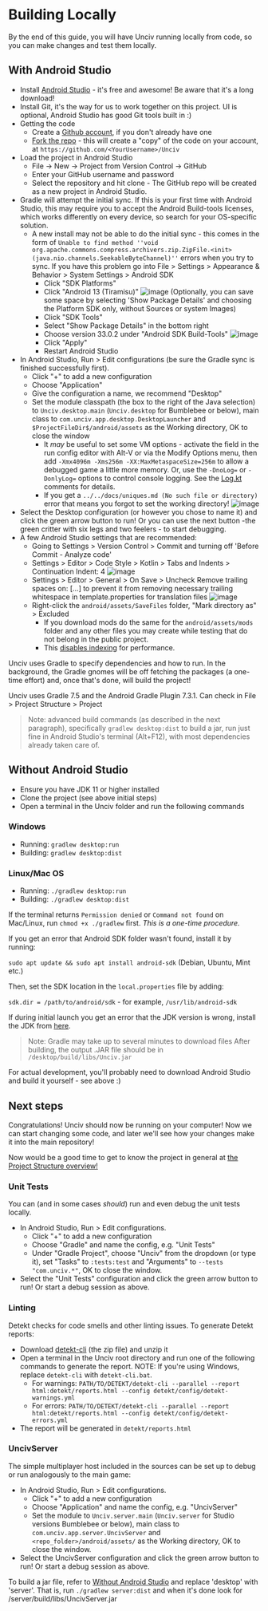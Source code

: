 # Building Locally

By the end of this guide, you will have Unciv running locally from code, so you can make changes and test them locally.

## With Android Studio

-   Install [Android Studio](https://developer.android.com/studio) - it's free and awesome! Be aware that it's a long download!
-   Install Git, it's the way for us to work together on this project. UI is optional, Android Studio has good Git tools built in :)
-   Getting the code
    -   Create a [Github account](https://github.com/join), if you don't already have one
    -   [Fork the repo](https://github.com/yairm210/Unciv/fork) - this will create a "copy" of the code on your account, at `https://github.com/<YourUsername>/Unciv`
-   Load the project in Android Studio
    - File -> New -> Project from Version Control -> GitHub
    - Enter your GitHub username and password
    - Select the repository and hit clone - The GitHub repo will be created as a new project in Android Studio.
-   Gradle will attempt the initial sync. If this is your first time with Android Studio, this may require you to accept the Android Build-tools licenses, which works differently on every device, so search for your OS-specific solution.
    -   A new install may not be able to do the initial sync - this comes in the form of `Unable to find method ''void org.apache.commons.compress.archivers.zip.ZipFile.<init>(java.nio.channels.SeekableByteChannel)''` errors when you try to sync. If you have this problem go into File > Settings > Appearance & Behavior > System Settings > Android SDK
        - Click "SDK Platforms"
        - Click "Android 13 (Tiramisu)"
        ![image](/Unciv/assets/Android_SDK_Platforms.png)
          (Optionally, you can save some space by selecting 'Show Package Details' and choosing the Platform SDK only, without Sources or system Images)
        - Click "SDK Tools"
        - Select "Show Package Details" in the bottom right
        - Choose version 33.0.2 under "Android SDK Build-Tools"
        ![image](/Unciv/assets/Android_SDK_Tools.png)
        - Click "Apply"
        - Restart Android Studio
-   In Android Studio, Run > Edit configurations (be sure the Gradle sync is finished successfully first).
    -   Click "+" to add a new configuration
    -   Choose "Application"
    -   Give the configuration a name, we recommend "Desktop"
    -   Set the module classpath (the box to the right of the Java selection) to `Unciv.desktop.main` (`Unciv.desktop` for Bumblebee or below), main class to `com.unciv.app.desktop.DesktopLauncher` and `$ProjectFileDir$/android/assets` as the Working directory, OK to close the window
        - It _may_ be useful to set some VM options - activate the field in the run config editor with Alt-V or via the Modify Options menu, then add `-Xmx4096m -Xms256m -XX:MaxMetaspaceSize=256m` to allow a debugged game a little more memory. Or, use the `-DnoLog=` or `-DonlyLog=` options to control console logging. See the [Log.kt](https://github.com/yairm210/Unciv/blob/master/core/src/com/unciv/utils/Log.kt) comments for details.
        - If you get a `../../docs/uniques.md (No such file or directory)` error that means you forgot to set the working directory!
        ![image](/Unciv/assets/Desktop_Build.png)
-   Select the Desktop configuration (or however you chose to name it) and click the green arrow button to run! Or you can use the next button -the green critter with six legs and two feelers - to start debugging.
-   A few Android Studio settings that are recommended:
    - Going to Settings > Version Control > Commit and turning off 'Before Commit - Analyze code'
    - Settings > Editor > Code Style > Kotlin > Tabs and Indents > Continuation Indent: 4
    ![image](https://user-images.githubusercontent.com/44038014/169315352-9ba0c4cf-307c-44d1-b3bc-2a58752c6854.png)
    - Settings > Editor > General > On Save > Uncheck Remove trailing spaces on: [...] to prevent it from removing necessary trailing whitespace in template.properties for translation files
    ![image](https://user-images.githubusercontent.com/44038014/169316243-07e36b8e-4c9e-44c4-941c-47e634c68b4c.png)
    - Right-click the `android/assets/SaveFiles` folder, "Mark directory as" > Excluded
      - If you download mods do the same for the `android/assets/mods` folder and any other files you may create while testing that do not belong in the public project.
      - This [disables indexing](https://www.jetbrains.com/help/idea/indexing.html#exclude) for performance.

Unciv uses Gradle to specify dependencies and how to run. In the background, the Gradle gnomes will be off fetching the packages (a one-time effort) and, once that's done, will build the project!

Unciv uses Gradle 7.5 and the Android Gradle Plugin 7.3.1. Can check in File > Project Structure > Project

> Note: advanced build commands (as described in the next paragraph), specifically `gradlew desktop:dist` to build a jar, run just fine in Android Studio's terminal (Alt+F12), with most dependencies already taken care of.

## Without Android Studio

- Ensure you have JDK 11 or higher installed
- Clone the project (see above initial steps)
- Open a terminal in the Unciv folder and run the following commands

### Windows

-   Running: `gradlew desktop:run`
-   Building: `gradlew desktop:dist`

### Linux/Mac OS

-   Running: `./gradlew desktop:run`
-   Building: `./gradlew desktop:dist`

If the terminal returns `Permission denied` or `Command not found` on Mac/Linux, run `chmod +x ./gradlew` first. *This is a one-time procedure.*

If you get an error that Android SDK folder wasn't found, install it by running:

`sudo apt update && sudo apt install android-sdk` (Debian, Ubuntu, Mint etc.)

Then, set the SDK location in the `local.properties` file by adding:

`sdk.dir = /path/to/android/sdk` - for example, `/usr/lib/android-sdk`

If during initial launch you get an error that the JDK version is wrong, install the JDK from [here](https://adoptium.net/temurin/releases/).

> Note: Gradle may take up to several minutes to download files
After building, the output .JAR file should be in `/desktop/build/libs/Unciv.jar`

For actual development, you'll probably need to download Android Studio and build it yourself - see above :)

## Next steps

Congratulations! Unciv should now be running on your computer! Now we can start changing some code, and later we'll see how your changes make it into the main repository!

Now would be a good time to get to know the project in general at [the Project Structure overview!](Project-structure-and-major-classes.md)

### Unit Tests

You can (and in some cases _should_) run and even debug the unit tests locally.

-   In Android Studio, Run > Edit configurations.
    -   Click "+" to add a new configuration
    -   Choose "Gradle" and name the config, e.g. "Unit Tests"
    -   Under "Gradle Project", choose "Unciv" from the dropdown (or type it), set "Tasks" to `:tests:test` and "Arguments" to `--tests "com.unciv.*"`, OK to close the window.
-   Select the "Unit Tests" configuration and click the green arrow button to run! Or start a debug session as above.

### Linting

Detekt checks for code smells and other linting issues.
To generate Detekt reports:

- Download [detekt-cli](https://github.com/detekt/detekt/releases/latest) (the zip file) and unzip it
- Open a terminal in the Unciv root directory and run one of the following commands to generate the report. NOTE: If you're using Windows, replace `detekt-cli` with `detekt-cli.bat`.
    - For warnings: `PATH/TO/DETEKT/detekt-cli --parallel --report html:detekt/reports.html --config detekt/config/detekt-warnings.yml`
    - For errors: `PATH/TO/DETEKT/detekt-cli --parallel --report html:detekt/reports.html --config detekt/config/detekt-errors.yml`
- The report will be generated in `detekt/reports.html`

### UncivServer

The simple multiplayer host included in the sources can be set up to debug or run analogously to the main game:
-   In Android Studio, Run > Edit configurations.
    -   Click "+" to add a new configuration
    -   Choose "Application" and name the config, e.g. "UncivServer"
    -   Set the module to `Unciv.server.main` (`Unciv.server` for Studio versions Bumblebee or below), main class to `com.unciv.app.server.UncivServer` and `<repo_folder>/android/assets/` as the Working directory, OK to close the window.
-   Select the UncivServer configuration and click the green arrow button to run! Or start a debug session as above.

To build a jar file, refer to [Without Android Studio](#Without-Android-Studio) and replace 'desktop' with 'server'. That is, run `./gradlew server:dist` and when it's done look for /server/build/libs/UncivServer.jar
